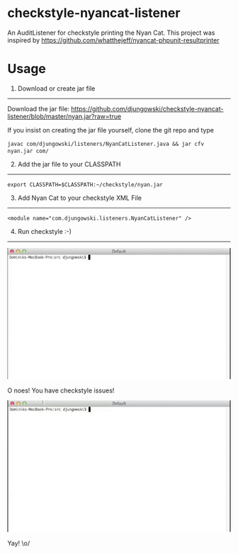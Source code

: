 checkstyle-nyancat-listener
===========================
An AuditListener for checkstyle printing the Nyan Cat. This project was inspired by https://github.com/whatthejeff/nyancat-phpunit-resultprinter


Usage
=====

1. Download or create jar file
------------------------------

Download the jar file: https://github.com/djungowski/checkstyle-nyancat-listener/blob/master/nyan.jar?raw=true

If you insist on creating the jar file yourself, clone the git repo and type

	javac com/djungowski/listeners/NyanCatListener.java && jar cfv nyan.jar com/


2. Add the jar file to your CLASSPATH
-------------------------------------

	export CLASSPATH=$CLASSPATH:~/checkstyle/nyan.jar


3. Add Nyan Cat to your checkstyle XML File
-------------------------------------------

	<module name="com.djungowski.listeners.NyanCatListener" />


4. Run checkstyle :-)
---------------------

[![Nyan Cat: Success!](https://github.com/djungowski/checkstyle-nyancat-listener/raw/master/nyan-fail.gif)](https://github.com/djungowski/checkstyle-nyancat-listener/raw/master/nyan-fail.gif)

O noes! You have checkstyle issues!

[![Nyan Cat: Success!](https://github.com/djungowski/checkstyle-nyancat-listener/raw/master/nyan-success.gif)](https://github.com/djungowski/checkstyle-nyancat-listener/raw/master/nyan-success.gif)

Yay! \o/
